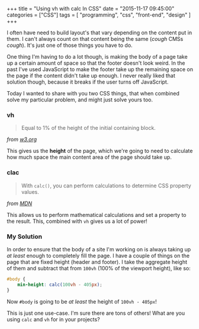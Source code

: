 +++
title = "Using vh with calc In CSS"
date = "2015-11-17 09:45:00"
categories = ["CSS"]
tags = [
    "programming",
    "css",
    "front-end",
    "design"
]
+++

I often have need to build layout's that vary depending on the content put in
them. I can't always count on that content being the same (*cough* CMSs *cough*).
It's just one of those things you have to do.

One thing I'm having to do a lot though, is making the body of a page take up a
certain amount of space so that the footer doesn't look weird. In the past I've
used JavaScript to make the footer take up the remaining space on the page if the
content didn't take up enough. I never really liked that solution though, because
it breaks if the user turns off JavaScript.

Today I wanted to share with you two CSS things, that when combined solve my
particular problem, and might just solve yours too.

### vh

>Equal to 1% of the height of the initial containing block.

*from [w3.org](http://www.w3.org/TR/css3-values/#viewport-relative-lengths)*

This gives us the **height** of the page, which we're going to need to calculate
how much space the main content area of the page should take up.

### clac

> With `calc()`, you can perform calculations to determine CSS property values.

*from [MDN](https://developer.mozilla.org/en-US/docs/Web/CSS/calc)*

This allows us to perform mathematical calculations and set a property to the
result. This, combined with `vh` gives us a lot of power!

### My Solution

In order to ensure that the body of a site I'm working on is always taking up *at
least* enough to completely fill the page. I have a couple of things on the page
that are fixed height (header and footer). I take the aggregate height of them
and subtract that from `100vh` (100% of the viewport height), like so:

```css
#body {
    min-height: calc(100vh - 405px);
}
```

Now `#body` is going to be *at least* the height of `100vh - 405px`!

This is just one use-case. I'm sure there are tons of others! What are you using
`calc` and `vh` for in your projects?
